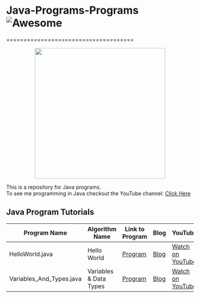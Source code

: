 
# Java-Programs-Programs  ![Awesome](https://cdn.rawgit.com/sindresorhus/awesome/d7305f38d29fed78fa85652e3a63e154dd8e8829/media/badge.svg)
=====================================
<p align="center">
  <img src="http://www.coreprogrammers.com/wp-content/uploads/2013/05/java_logo1.png" width="350"/>
</p>
This is a repository for Java programs. <br>
To see me programming in Java checkout the YouTube channel: <a target="_blank" href="https://www.youtube.com/channel/UCbmb5IoBtHZTpYZCDBOC1CA">Click Here</a>


## Java Program Tutorials
Program Name | Algorithm Name| Link to Program | Blog | YouTube
--- | --- | --- | --- | ---
HelloWorld.java |  Hello World |  [Program](https://github.com/randerson112358/Java-Programs/blob/master/HelloWorld.java) | [Blog](https://medium.com/@randerson112358/java-tutorial-6c08eb6d1cb6) | [Watch on YouTube](https://www.youtube.com/watch?v=Deb7B5GYkPQ&list=PLBhJnyA0V0uJrmw8r0wgqIBQxDwf3Z6HE)
Variables_And_Types.java |  Variables & Data Types |  [Program](https://github.com/randerson112358/Java-Programs/blob/master/Variables_And_Types.java) | [Blog](https://medium.com/@randerson112358/java-tutorial-6c08eb6d1cb6) | [Watch on YouTube](https://www.youtube.com/watch?v=xK6XbAIq9gg&index=2&list=PLBhJnyA0V0uJrmw8r0wgqIBQxDwf3Z6HE)
